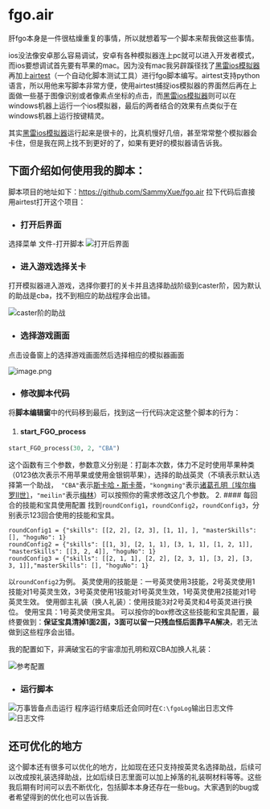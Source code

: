 # fgo.air
肝fgo本身是一件很枯燥重复的事情，所以就想着写一个脚本来帮我做这些事情。

ios没法像安卓那么容易调试，安卓有各种模拟器连上pc就可以进入开发者模式，而ios要想调试首先要有苹果的mac。因为没有mac我另辟蹊径找了[黑雷ios模拟器](https://www.heilei.com/)再加上[airtest](http://airtest.netease.com/)（一个自动化脚本测试工具）进行fgo脚本编写。airtest支持python语言，所以用他来写脚本非常方便，使用airtest捕捉ios模拟器的界面然后再在上面做一些基于图像识别或者像素点坐标的点击，而[黑雷ios模拟器](https://www.heilei.com/)则可以在windows机器上运行一个ios模拟器，最后的两者结合的效果有点类似于在windows机器上运行按键精灵。

其实[黑雷ios模拟器](https://www.heilei.com/)运行起来是很卡的，比真机慢好几倍，甚至常常整个模拟器会卡住，但是我在网上找不到更好的了，如果有更好的模拟器请告诉我。
## 下面介绍如何使用我的脚本：
脚本项目的地址如下：https://github.com/SammyXue/fgo.air
拉下代码后直接用airtest打开这个项目：
- ### 打开后界面
选择菜单 文件-打开脚本
![打开后界面](https://upload-images.jianshu.io/upload_images/13825041-70801a49fc769464.png?imageMogr2/auto-orient/strip%7CimageView2/2/w/1240)


- ### 进入游戏选择关卡
打开模拟器进入游戏，选择你要打的关卡并且选择助战阶级到caster阶，因为默认的助战是cba，找不到相应的助战程序会出错。

![caster阶的助战](https://upload-images.jianshu.io/upload_images/13825041-b4fbffb38499a351.jpg?imageMogr2/auto-orient/strip%7CimageView2/2/w/1240)
- ### 选择游戏画面
点击设备窗上的选择游戏画面然后选择相应的模拟器画面

![image.png](https://upload-images.jianshu.io/upload_images/13825041-0091855404f6f636.png?imageMogr2/auto-orient/strip%7CimageView2/2/w/1240)
- ### 修改脚本代码
将**脚本编辑窗**中的代码移到最后，找到这一行代码决定这整个脚本的行为：
1. #### start_FGO_process
```PYTHON
start_FGO_process(30, 2, "CBA")
```
这个函数有三个参数，参数意义分别是：打副本次数，体力不足时使用苹果种类（0123依次表示不用苹果或使用金银铜苹果），选择的助战英灵（不填表示默认选择第一个助战，` "CBA"`表示[斯卡哈・斯卡蒂](https://fgo.wiki/w/%E6%96%AF%E5%8D%A1%E5%93%88%C2%B7%E6%96%AF%E5%8D%A1%E8%92%82)，`"kongming"`表示[诸葛孔明〔埃尔梅罗Ⅱ世〕](https://fgo.wiki/w/%E8%AF%B8%E8%91%9B%E5%AD%94%E6%98%8E%E3%80%94%E5%9F%83%E5%B0%94%E6%A2%85%E7%BD%97%E2%85%A1%E4%B8%96%E3%80%95)，`"meilin"`表示[梅林](https://fgo.wiki/w/%E6%A2%85%E6%9E%97)）可以按照你的需求修改这几个参数。
2. #### 每回合的技能和宝具使用配置
找到`roundConfig1`，`roundConfig2`，`roundConfig3`，分别表示123回合使用的技能和宝具。
```
roundConfig1 = {"skills": [[2, 2], [2, 3], [1, 1], ], "masterSkills": [], "hoguNo": 1}
roundConfig2 = {"skills": [[1, 3], [2, 1, 1], [3, 1, 1], [1, 2, 1]], "masterSkills": [[3, 2, 4]], "hoguNo": 1}
roundConfig3 = {"skills": [[2, 1, 1], [2, 2], [2, 3, 1], [3, 2], [3, 3, 1]],"masterSkills": [], "hoguNo": 1}
```
以`roundConfig2`为例。
英灵使用的技能是：一号英灵使用3技能，2号英灵使用1技能对1号英灵生效，3号英灵使用1技能对1号英灵生效，1号英灵使用2技能对1号英灵生效。
使用御主礼装（换人礼装）：使用技能3对2号英灵和4号英灵进行换位。
使用宝具：1号英灵使用宝具。
可以按你的box修改这些技能和宝具配置，最终要做到：**保证宝具清掉1面2面，3面可以留一只残血怪后面靠平A解决**，若无法做到这些程序会出错。

我的配置如下，非满破宝石的宇宙凛加孔明和双CBA加换人礼装：

![参考配置](https://upload-images.jianshu.io/upload_images/13825041-ce47f801631d6c1f.jpg?imageMogr2/auto-orient/strip%7CimageView2/2/w/1240)


- ### 运行脚本
![万事皆备点击运行](https://upload-images.jianshu.io/upload_images/13825041-6ab58d7511de1c3b.png?imageMogr2/auto-orient/strip%7CimageView2/2/w/1240)
程序运行结束后还会同时在`C:\fgoLog`输出日志文件
![日志文件](https://upload-images.jianshu.io/upload_images/13825041-fe45149caada9270.png?imageMogr2/auto-orient/strip%7CimageView2/2/w/1240)



## 还可优化的地方
这个脚本还有很多可以优化的地方，比如现在还只支持按英灵名选择助战，后续可以改成按礼装选择助战，比如后续日志里面可以加上掉落的礼装啊材料等等。这些我后期有时间可以去不断优化，包括脚本本身还存在一些bug。大家遇到的bug或者希望得到的优化也可以告诉我.

